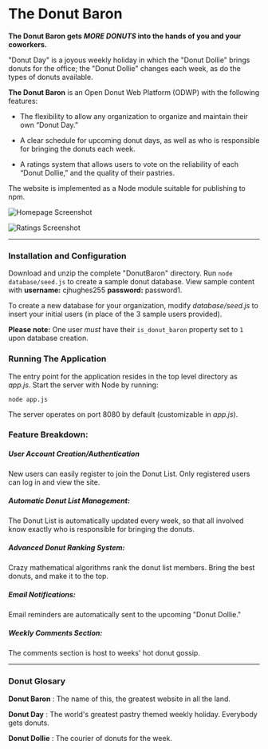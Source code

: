 # The Donut Baron

<b>The Donut Baron gets *MORE DONUTS* into the hands of you and your coworkers.</b>

"Donut Day" is a joyous weekly holiday in which the "Donut Dollie" brings donuts for the office; the "Donut Dollie" changes each week, as do the types of donuts available.

**The Donut Baron** is an Open Donut Web Platform (ODWP) with the following features:

- The flexibility to allow any organization to organize and maintain their own “Donut Day.”

- A clear schedule for upcoming donut days, as well as who is responsible for bringing the donuts each week.

- A ratings system that allows users to vote on the reliability of each “Donut Dollie,” and the quality of their pastries.

The website is implemented as a Node module suitable for publishing to npm.

![Homepage Screenshot](http://i.imgur.com/G9nKFgo.jpg "Homepage Screenshot")

![Ratings Screenshot](http://i.imgur.com/urimYPF.png "Ratings Screenshot")

---

### Installation and Configuration
Download and unzip the complete "DonutBaron" directory. Run `node database/seed.js` to create a sample donut database. View sample content with **username:** cjhughes255 **password:** password1.

To create a new database for your organization, modify *database/seed.js* to insert your initial users (in place of the 3 sample users provided).

**Please note:** One user *must* have their `is_donut_baron` property set to `1` upon database creation.

### Running The Application
The entry point for the application resides in the top level directory as *app.js*. Start the server with Node by running:
```
node app.js
```
The server operates on port 8080 by default (customizable in *app.js*).

### Feature Breakdown:
##### User Account Creation/Authentication
New users can easily register to join the Donut List. Only registered users can log in and view the site.

##### Automatic Donut List Management:
The Donut List is automatically updated every week, so that all involved know exactly who is responsible for bringing the donuts.

##### Advanced Donut Ranking System:
Crazy mathematical algorithms rank the donut list members. Bring the best donuts, and make it to the top.

##### Email Notifications:
Email reminders are automatically sent to the upcoming "Donut Dollie."

##### Weekly Comments Section:
The comments section is host to weeks' hot donut gossip.

---

### Donut Glosary
**Donut Baron** : The name of this, the greatest website in all the land.

**Donut Day** : The world's greatest pastry themed weekly holiday. Everybody gets donuts.

**Donut Dollie** : The courier of donuts for the week.
